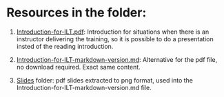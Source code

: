 # Resources in the folder:

1. [Introduction-for-ILT.pdf](Introduction-for-ILT.pdf): Introduction for situations when there is an instructor delivering the training, so it is possible to do a presentation insted of the reading introduction.

2. [Introduction-for-ILT-markdown-version.md](Introduction-for-ILT-markdown-version.md): Alternative for the pdf file, no download required. Exact same content.

3. [Slides](resources/slides/slides.md) folder: pdf slides extracted to png format, used into the Introduction-for-ILT-markdown-version.md file.